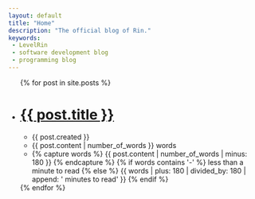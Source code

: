 ```yaml
---
layout: default
title: "Home"
description: "The official blog of Rin."
keywords:
 - LevelRin
 - software development blog
 - programming blog
---
```


<ul>
  {% for post in site.posts %}
    <li>
      <h1><a href="{{ post.url }}">{{ post.title }}</a></h1>
      <ul>
        <li>{{ post.created }}</li>
        <li>{{ post.content | number_of_words }} words</li>
        <li>
          {% capture words %}
            {{ post.content | number_of_words | minus: 180 }}
          {% endcapture %}
          {% if words contains '-' %}
            less than a minute to read
          {% else %}
            {{ words | plus: 180 | divided_by: 180 | append: ' minutes to read' }}
          {% endif %}
        </li>
      </ul>
    </li>
  {% endfor %}
</ul>

